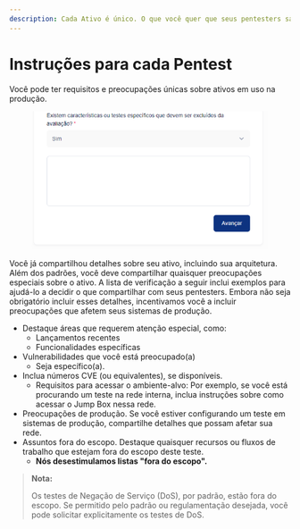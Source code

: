 ```yaml
---
description: Cada Ativo é único. O que você quer que seus pentesters saibam sobre isso?
---
```


# Instruções para cada Pentest

Você pode ter requisitos e preocupações únicas sobre ativos em uso na produção.

<figure><img src="../../../.gitbook/assets/3.png" alt=""><figcaption></figcaption></figure>



Você já compartilhou detalhes sobre seu ativo, incluindo sua arquitetura. Além dos padrões, você deve compartilhar quaisquer preocupações especiais sobre o ativo. A lista de verificação a seguir inclui exemplos para ajudá-lo a decidir o que compartilhar com seus pentesters. Embora não seja obrigatório incluir esses detalhes, incentivamos você a incluir preocupações que afetem seus sistemas de produção.

* Destaque áreas que requerem atenção especial, como:
  * Lançamentos recentes
  * Funcionalidades específicas
* Vulnerabilidades que você está preocupado(a)
  * Seja específico(a).
* Inclua números CVE (ou equivalentes), se disponíveis.
  * Requisitos para acessar o ambiente-alvo: Por exemplo, se você está procurando um teste na rede interna, inclua instruções sobre como acessar o Jump Box nessa rede.
* Preocupações de produção. Se você estiver configurando um teste em sistemas de produção, compartilhe detalhes que possam afetar sua rede.
* Assuntos fora do escopo. Destaque quaisquer recursos ou fluxos de trabalho que estejam fora do escopo deste teste.
  * **Nós desestimulamos listas "fora do escopo".**

> **Nota:**
>
> Os testes de Negação de Serviço (DoS), por padrão, estão fora do escopo. Se permitido pelo padrão ou regulamentação desejada, você pode solicitar explicitamente os testes de DoS.

